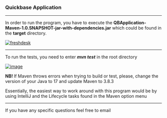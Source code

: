 <h3>Quickbase Application</h3>
<hr/>
<p> In order to run the program, you have to execute the <strong>QBApplication-Maven-1.0.SNAPSHOT-jar-with-dependencies.jar</strong> which could be found in the <strong>target</strong> directory. </p>
<a href="https://ibb.co/v4kX14x"><img src="https://i.ibb.co/d4DmB40/freshdesk.png" alt="freshdesk" border="0"></a>

<hr/>
<p> To run the tests, you need to enter <strong><em>mvn test</em></strong> in the root directory</p>
<a href="https://ibb.co/ZKWJXdN"><img src="https://i.ibb.co/q9knjBx/image.png" alt="image" border="0"></a>
<p> <strong> NB! </strong> If Maven throws errors when trying to build or test, please, change the version of your Java to 17 and update Maven to 3.8.3 </p>
<p> Essentially, the easiest way to work around with this program would be by using IntelliJ and the Lifecycle tasks found in the Maven option menu</p>
<hr/>
<p> If you have any specific questions feel free to email </p>

